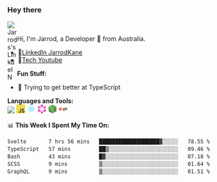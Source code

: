 ### Hey there
<a href="https://www.linkedin.com/in/jarrodkane/">
  <img align="left" alt="Jarrods's LinkdeIN" width="22px" src="https://cdn.jsdelivr.net/npm/simple-icons@v3/icons/linkedin.svg" />
</a>

<br />

Hi, I'm Jarrod, a Developer 🚀 from Australia.
- 📝[LinkedIn JarrodKane](https://www.linkedin.com/in/jarrodkane/)
- 🎥[Tech Youtube](https://www.youtube.com/channel/UCwBJ5gLp3trHUDtDjZvQH2Q)

  
**Fun Stuff:**

- 🌱 Trying to get better at TypeScript 


**Languages and Tools:**  
<code><img height="20" src="https://upload.wikimedia.org/wikipedia/commons/1/1b/Svelte_Logo.svg"></code>
<code><img height="20" src="https://raw.githubusercontent.com/github/explore/80688e429a7d4ef2fca1e82350fe8e3517d3494d/topics/javascript/javascript.png"></code>
<code><img height="20" src="https://raw.githubusercontent.com/github/explore/80688e429a7d4ef2fca1e82350fe8e3517d3494d/topics/react/react.png"></code>
<code><img height="20" src="https://raw.githubusercontent.com/github/explore/5c058a388828bb5fde0bcafd4bc867b5bb3f26f3/topics/graphql/graphql.png"></code>
<code><img height="20" src="https://raw.githubusercontent.com/github/explore/80688e429a7d4ef2fca1e82350fe8e3517d3494d/topics/nodejs/nodejs.png"></code>
<code><img height="20" src="https://raw.githubusercontent.com/github/explore/80688e429a7d4ef2fca1e82350fe8e3517d3494d/topics/git/git.png"></code>

📊 **This Week I Spent My Time On:**
<!--START_SECTION:waka-->

```txt
Svelte       7 hrs 56 mins   ███████████████████▓░░░░░   78.55 %
TypeScript   57 mins         ██▒░░░░░░░░░░░░░░░░░░░░░░   09.46 %
Bash         43 mins         █▓░░░░░░░░░░░░░░░░░░░░░░░   07.18 %
SCSS         9 mins          ▒░░░░░░░░░░░░░░░░░░░░░░░░   01.64 %
GraphQL      9 mins          ▒░░░░░░░░░░░░░░░░░░░░░░░░   01.51 %
```

<!--END_SECTION:waka-->
